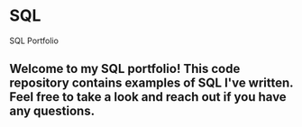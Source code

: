 # SQL
SQL Portfolio
## Welcome to my SQL portfolio! This code repository contains examples of SQL I've written. Feel free to take a look and reach out if you have any questions.
